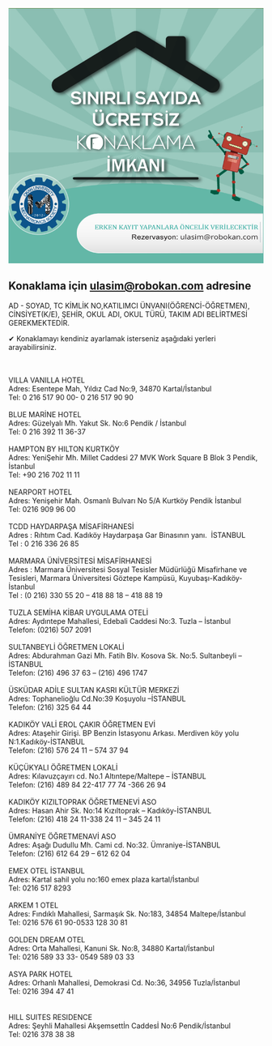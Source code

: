 ![konakalama19.png](konakalama19.png)

## Konaklama için ulasim@robokan.com adresine 
AD - SOYAD,	TC KİMLİK NO,KATILIMCI ÜNVANI(ÖĞRENCİ-ÖĞRETMEN),	CİNSİYET(K/E),	ŞEHİR,	OKUL ADI,	OKUL TÜRÜ,	TAKIM ADI BELİRTMESİ GEREKMEKTEDİR.


✔ Konaklamayı kendiniz ayarlamak isterseniz aşağıdaki yerleri arayabilirsiniz. 
<p>
<br><br>
  VILLA VANILLA HOTEL<br>
Adres: Esentepe Mah, Yıldız Cad No:9, 34870 Kartal/İstanbul<br>
Tel: 0 216 517 90 00- 0 216 517 90 90  <br><br>
BLUE MARİNE HOTEL<br>
Adres:  Güzelyalı Mh. Yakut Sk. No:6 Pendik / İstanbul  <br>
Tel: 0 216 392 11 36-37<br><br>
HAMPTON BY HILTON KURTKÖY<br>
Adres: YeniŞehir Mh. Millet Caddesi 27 MVK Work Square B Blok 3 Pendik, İstanbul<br>
Tel: +90 216 702 11 11<br><br>
NEARPORT HOTEL<br>
Adres: Yenişehir Mah. Osmanlı Bulvarı No 5/A Kurtköy Pendik İstanbul<br>
Tel: 0216 909 96 00<br><br>
TCDD HAYDARPAŞA MİSAFİRHANESİ<br>
Adres : Rıhtım Cad. Kadıköy Haydarpaşa Gar Binasının yanı.  İSTANBUL<br>
Tel : 0 216 336 26 85<br><br>
MARMARA ÜNİVERSİTESİ MİSAFİRHANESİ<br>
Adres : Marmara Üniversitesi Sosyal Tesisler Müdürlüğü Misafirhane ve Tesisleri, Marmara Üniversitesi Göztepe Kampüsü, Kuyubaşı-Kadıköy-İstanbul<br>
Tel : (0 216) 330 55 20 – 418 88 18 – 418 88 19 <br><br>
TUZLA SEMİHA KİBAR UYGULAMA OTELİ<br>
Adres: Aydıntepe Mahallesi, Edebali Caddesi No:3. Tuzla – İstanbul<br>
Telefon: (0216) 507 2091<br><br>
SULTANBEYLİ ÖĞRETMEN LOKALİ<br>
Adres: Abdurahman Gazi Mh. Fatih Blv. Kosova Sk. No:5. Sultanbeyli – İSTANBUL<br>
Telefon: (216) 496 37  63 – (216)  496 1747 <br><br>
ÜSKÜDAR ADİLE SULTAN KASRI KÜLTÜR MERKEZİ<br>
Adres: Tophanelioğlu Cd.No:39 Koşuyolu –İSTANBUL<br>
Telefon: (216) 325 64 44<br><br>
KADIKÖY VALİ EROL ÇAKIR ÖĞRETMEN EVİ<br>
Adres: Ataşehir Girişi. BP Benzin İstasyonu Arkası. Merdiven köy yolu N:1.Kadıköy-İSTANBUL <br>
Telefon: (216) 576 24 11 – 574 37 94<br><br>
KÜÇÜKYALI ÖĞRETMEN LOKALİ<br>
Adres: Kılavuzçayırı cd. No.1 Altıntepe/Maltepe – İSTANBUL<br>
Telefon: (216) 489 84 22-417 77 74 -366 26 94<br><br>
KADIKÖY KIZILTOPRAK ÖĞRETMENEVİ ASO<br>
Adres: Hasan Ahir Sk. No:14 Kızıltoprak – Kadıköy-İSTANBUL <br>
Telefon: (216) 418 24 11-338 24 11 – 345 24 11<br><br>
ÜMRANİYE ÖĞRETMENAVİ ASO<br>
Adres: Aşağı Dudullu Mh. Cami cd. No:32. Ümraniye-İSTANBUL <br>
Telefon: (216) 612 64 29 – 612 62 04<br><br>
EMEX OTEL İSTANBUL<br>
Adres: Kartal sahil yolu no:160 emex plaza kartal/İstanbul<br>
Tel: 0216 517 8293   <br><br>
ARKEM 1 OTEL<br>
Adres: Fındıklı Mahallesi, Sarmaşık Sk. No:183, 34854 Maltepe/İstanbul<br>
Tel: 0216 576 61 90-0533 128 30 81<br><br>
GOLDEN DREAM OTEL<br>
Adres: Orta Mahallesi, Kanuni Sk. No:8, 34880 Kartal/İstanbul<br>
Tel: 0216 589 33 33- 0549 589 03 33<br><br>
ASYA PARK HOTEL<br>
Adres: Orhanlı Mahallesi, Demokrasi Cd. No:36, 34956 Tuzla/İstanbul <br>
Tel: 0216 394 47 41<br><br>
<br>
HILL SUITES RESIDENCE<br>
Adres: Şeyhli Mahallesi Akşemsettİn Caddesİ No:6 Pendik/İstanbul<br>
Tel: 0216 378 38 38
</p>
